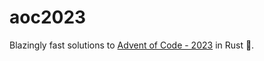 # aoc2023

Blazingly fast solutions to [Advent of Code - 2023](https://adventofcode.com/2023) in Rust :crab:.

